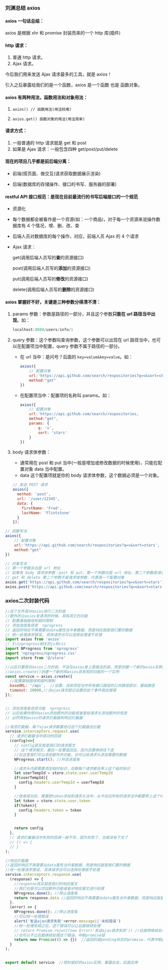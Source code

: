 ### 刘渊总结 axios

#### axios 一句话总结：

axios 是根据 xhr 和 promise 封装而来的一个 http 库(插件)

#### http 请求：

1. 普通 http 请求。
2. Ajax 请求。

今后我们用来发送 Ajax 请求最多的工具，就是 axios！

引入之后暴露给我们的是一个函数，axios 是一个函数 也是 函数对象。

#### axios 有两种用法，函数用法和对象用法：

1. `axios() // 函数用法(用法较难)`

2. `axios.get() 函数对象的用法(用法简单)`

#### 请求方式：

1. 一般普通的 http 请求就是 get 和 post
2. 如果是 Ajax 请求：一般包含四种 get/post/put/delete

#### 现在的项目几乎都是前后端分离：

- 前端(搭页面、做交互(请求获取数据展示渲染)

- 后端(数据库的存储操作、接口的书写、服务器的部署)

#### restful API 接口规范：是现在目前最流行的书写后端接口的一个规范

- 资源化

- 每个数据都会被看作是一个资源(如：一个商品)，对于每一个资源来说操作数据库有 4 个情况，增、删、改、查

- 后端人员对数据库的每个操作，对应，前端人员 Ajax 的 4 个请求

- Ajax 请求：

  get(调用后端人员写的**查**的资源接口)

  post(调用后端人员写的**添加**的资源接口)

  put(调用后端人员写的**修改**的资源接口)

  delete(调用后端人员写的**删除**的资源接口)

#### axios 掌握好不好，关键是三种参数分得清不清：

1. params 参数：参数是路径的一部分，并且这个参数**只能在 url 路径当中出现**。如：

   ```js
   localhost:8080/users/info/1
   ```

   

2. query 参数：这个参数叫查询参数，这个参数可以出现在 url 路径当中，也可以在配置项当中配置，query 参数不属于路径的一部分。

   - 在 url 当中：是问号？后面的 `key=value&key=value`。如：

     ```js
     axios({
         // 配置对象
         url:'https://api.github.com/search/respositories?q=v&sort=stars',
         method:"get"
     })
     ```

     

   - 在配置项当中：配置项的名称叫 params。如：

     ```js
     axios({
         // 配置对象
         url:'https://api.github.com/search/respositories,
         method:"get",
         params: {
             q: 'v',
             sort: 'stars'
         }
     })
     ```

     

3. body 请求体参数：

   - 通常用在 post 和 put 当中(一般是增加或修改数据的时候使用)，只能在配置对象 data 当中配置。
   - data 这个配置项就是你的 body 请求体参数，这个数据必须是一个对象。

   ```js
   // 发送 POST 请求
   axios({
     method: 'post',
     url: '/user/12345',
     data: {
       firstName: 'Fred',
       lastName: 'Flintstone'
     }
   });
   ```

   

```js
// 函数写法
axios({
    // 配置对象
    url:'https://api.github.com/search/respositories?q=v&sort=stars',
    method:"get"
})
```



```js
// 对象写法
// 第一个参数永远是 url 地址
// 如果有 body 请求体参数：post 和 put，第一个参数也是 url 地址，第二个参数是请求体参数(一个对象)，第三个参数是配置对象
// get 和 delete 第二个参数不是请求体参数，代表是一个配置对象
axios.get('https://api.github.com/search/respositories?q=v&sort=stars')
axios.post('https://api.github.com/search/respositories?q=v&sort=stars',{请求体参数})
```



### axios二次封装代码

```js
//这个文件是对axios进行二次封装
//额外的让axios发请求的时候，具有其它的功能
// 配置基础路径和超时限制
// 添加进度条信息  nprogress
// 返回的响应不再需要从data属性当中拿数据，而是响应就是我们要的数据
// 统一处理请求错误, 具体请求也可以选择处理或不处理
import axios from 'axios'
// 引入nprogress相关的js和css
import NProgress from 'nprogress'
import 'nprogress/nprogress.css'
import store from '@/store'

//以后只要是对axios二次封装，不会在axios身上直接去封装，而是创建一个新的axios实例进行封装
//axios.create()创建一个新的和axios具有相同功能的一个实例
const service = axios.create({
  //配置基础路径和超时限制
  baseURL: '/api',  //设置，当前项目当中所有接口路径的公共路径部分，基础路径
  timeout: 20000,//当ajax请求超过设置的这个事件就会报错
});


// 添加进度条信息功能  nprogress
// 以后如果你想对axios添加额外的功能或者是给请求头添加额外的信息
// 必然用到axios的请求拦截器和响应拦截器

//请求拦截器，每个ajax请求都要经过这个拦截器去拦截
service.interceptors.request.use(
  // 请求拦截器当中成功的回调
  (config)=>{
    // config其实就是我们的请求报文
    // 这个请求报文，最后一定要返回去，因为还要继续往下走
    //在这里我们可以添加额外的功能，也可以给请求头添加需要的数据
    NProgress.start(); //开启进度条

    //请求头内部需要添加临时标识，后期每个请求都会带上这个临时标识
    let userTempId = store.state.user.userTempId
    if(userTempId){
      config.headers.userTempId = userTempId
    }

    //登录成功后，需要把token添加到请求头当中，从今往后所有的请求当中都要带上这个token
    let token = store.state.user.token
    if(token){
      config.headers.token = token
    }


    return config
  },
  // 请求拦截器当中失败的回调一般不写，因为失败了，也就没有下文了
  // () => {
  // }
);

//响应拦截器
//返回的响应不再需要从data属性当中拿数据，而是响应就是我们要的数据
//统一处理请求错误, 具体请求也可以选择处理或不处理
service.interceptors.response.use(
  (response) => {
    //response其实就是我们的响应报文
    //我们也是可以添加额外功能或者对响应报文进行处理
    NProgress.done(); //停止进度条
    return response.data //返回的响应不再需要从data属性当中拿数据，而是响应就是我们要的数据
  },
  (error) => {
    NProgress.done(); //停止进度条
    //可以统一处理错误
    alert('发送ajax请求失败'+error.message||'未知错误')
    //统一处理完成之后，这个错误可以让后面继续处理
    // return Promise.reject(new Error('发送ajax请求失败')) //后面想继续处理这个错误，返回失败的promise
    //也可以不让后面继续处理这个错误，中断promise链
    return new Promise(() => {})  //返回的是pending状态的promise，代表中断promise链，后期也就没办法处理了
  }
);


export default service  //把封装好的axios实例，暴露出去，后面去用
```


